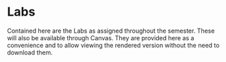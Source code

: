 # Labs

Contained here are the Labs as assigned throughout the semester.
These will also be available through Canvas.
They are provided here as a convenience and to allow viewing the rendered version without the need to download them.
